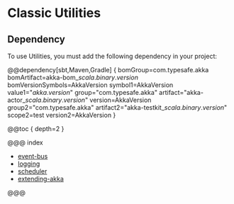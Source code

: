 # Classic Utilities

## Dependency

To use Utilities, you must add the following dependency in your project:

@@dependency[sbt,Maven,Gradle] {
  bomGroup=com.typesafe.akka bomArtifact=akka-bom_$scala.binary.version$ bomVersionSymbols=AkkaVersion
  symbol1=AkkaVersion
  value1="$akka.version$"
  group="com.typesafe.akka"
  artifact="akka-actor_$scala.binary.version$"
  version=AkkaVersion
  group2="com.typesafe.akka"
  artifact2="akka-testkit_$scala.binary.version$"
  scope2=test
  version2=AkkaVersion
}

@@toc { depth=2 }

@@@ index

* [event-bus](event-bus.md)
* [logging](logging.md)
* [scheduler](scheduler.md)
* [extending-akka](extending-akka.md)

@@@
